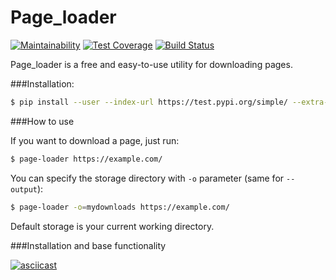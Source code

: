 # Page_loader
[![Maintainability](https://api.codeclimate.com/v1/badges/6618e09548c56dd08217/maintainability)](https://codeclimate.com/github/slavarobotam/python-project-lvl3/maintainability)  [![Test Coverage](https://api.codeclimate.com/v1/badges/6618e09548c56dd08217/test_coverage)](https://codeclimate.com/github/slavarobotam/python-project-lvl3/test_coverage)  [![Build Status](https://travis-ci.org/slavarobotam/python-project-lvl3.svg?branch=master)](https://travis-ci.org/slavarobotam/python-project-lvl3)


Page_loader is a free and easy-to-use utility for downloading pages.

###Installation:

```sh
$ pip install --user --index-url https://test.pypi.org/simple/ --extra-index-url https://pypi.org/simple/ slavarobotam_page_loader
```

###How to use

If you want to download a page, just run:
``` bash
$ page-loader https://example.com/
```

You can specify the storage directory with `-o` parameter (same for `--output`):
```sh
$ page-loader -o=mydownloads https://example.com/
```
Default storage is your current working directory.

###Installation and base functionality

[![asciicast](https://asciinema.org/a/293203.svg)](https://asciinema.org/a/293203)

